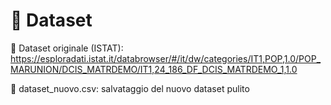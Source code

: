 # 📂 Dataset

📌 Dataset originale (ISTAT): https://esploradati.istat.it/databrowser/#/it/dw/categories/IT1,POP,1.0/POP_MARUNION/DCIS_MATRDEMO/IT1,24_186_DF_DCIS_MATRDEMO_1,1.0

📌 dataset_nuovo.csv: salvataggio del nuovo dataset pulito
